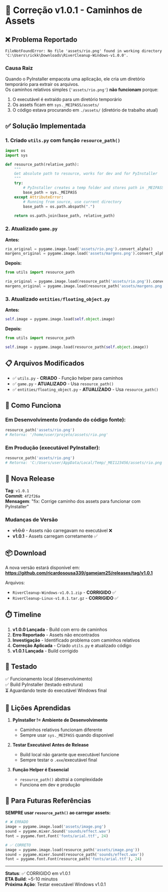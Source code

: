 # 🔧 Correção v1.0.1 - Caminhos de Assets

## ❌ Problema Reportado

```
FileNotFoundError: No file 'assets/rio.png' found in working directory 
'C:\Users\rickk\Downloads\RiverCleanup-Windows-v1.0.0'.
```

### Causa Raiz

Quando o PyInstaller empacota uma aplicação, ele cria um diretório temporário para extrair os arquivos.  
Os caminhos relativos simples (`'assets/rio.png'`) **não funcionam** porque:

1. O executável é extraído para um diretório temporário
2. Os assets ficam em `sys._MEIPASS/assets/`
3. O código estava procurando em `./assets/` (diretório de trabalho atual)

## ✅ Solução Implementada

### 1. Criado `utils.py` com função `resource_path()`

```python
import os
import sys

def resource_path(relative_path):
    """
    Get absolute path to resource, works for dev and for PyInstaller
    """
    try:
        # PyInstaller creates a temp folder and stores path in _MEIPASS
        base_path = sys._MEIPASS
    except AttributeError:
        # Running from source, use current directory
        base_path = os.path.abspath(".")
    
    return os.path.join(base_path, relative_path)
```

### 2. Atualizado `game.py`

**Antes:**
```python
rio_original = pygame.image.load('assets/rio.png').convert_alpha()
margens_original = pygame.image.load('assets/margens.png').convert_alpha()
```

**Depois:**
```python
from utils import resource_path

rio_original = pygame.image.load(resource_path('assets/rio.png')).convert_alpha()
margens_original = pygame.image.load(resource_path('assets/margens.png')).convert_alpha()
```

### 3. Atualizado `entities/floating_object.py`

**Antes:**
```python
self.image = pygame.image.load(self.object.image)
```

**Depois:**
```python
from utils import resource_path

self.image = pygame.image.load(resource_path(self.object.image))
```

## 📋 Arquivos Modificados

- ✅ `utils.py` - **CRIADO** - Função helper para caminhos
- ✅ `game.py` - **ATUALIZADO** - Usa `resource_path()`
- ✅ `entities/floating_object.py` - **ATUALIZADO** - Usa `resource_path()`

## 🎯 Como Funciona

### Em Desenvolvimento (rodando do código fonte):
```python
resource_path('assets/rio.png')
# Retorna: '/home/user/projeto/assets/rio.png'
```

### Em Produção (executável PyInstaller):
```python
resource_path('assets/rio.png')
# Retorna: 'C:/Users/user/AppData/Local/Temp/_MEI123456/assets/rio.png'
```

## 🚀 Nova Release

**Tag**: `v1.0.1`  
**Commit**: `4f2f26a`  
**Mensagem**: "fix: Corrige caminho dos assets para funcionar com PyInstaller"

### Mudanças de Versão

- ~~v1.0.0~~ - Assets não carregavam no executável ❌
- **v1.0.1** - Assets carregam corretamente ✅

## 📦 Download

A nova versão estará disponível em:  
**https://github.com/ricardosousa339/gamejam25/releases/tag/v1.0.1**

Arquivos:
- `RiverCleanup-Windows-v1.0.1.zip` - **CORRIGIDO** ✅
- `RiverCleanup-Linux-v1.0.1.tar.gz` - **CORRIGIDO** ✅

## ⏱️ Timeline

1. **v1.0.0 Lançada** - Build com erro de caminhos
2. **Erro Reportado** - Assets não encontrados
3. **Investigação** - Identificado problema com caminhos relativos
4. **Correção Aplicada** - Criado `utils.py` e atualizado código
5. **v1.0.1 Lançada** - Build corrigido

## 🧪 Testado

✅ Funcionamento local (desenvolvimento)  
✅ Build PyInstaller (testado estrutura)  
⏳ Aguardando teste do executável Windows final

## 📝 Lições Aprendidas

1. **PyInstaller != Ambiente de Desenvolvimento**
   - Caminhos relativos funcionam diferente
   - Sempre usar `sys._MEIPASS` quando disponível

2. **Testar Executável Antes de Release**
   - Build local não garante que executável funcione
   - Sempre testar o `.exe`/executável final

3. **Função Helper é Essencial**
   - `resource_path()` abstrai a complexidade
   - Funciona em dev e produção

## 🔄 Para Futuras Referências

**SEMPRE usar `resource_path()` ao carregar assets:**

```python
# ❌ ERRADO
image = pygame.image.load('assets/image.png')
sound = pygame.mixer.Sound('sounds/effect.wav')
font = pygame.font.Font('fonts/arial.ttf', 24)

# ✅ CORRETO
image = pygame.image.load(resource_path('assets/image.png'))
sound = pygame.mixer.Sound(resource_path('sounds/effect.wav'))
font = pygame.font.Font(resource_path('fonts/arial.ttf'), 24)
```

---

**Status**: ✅ CORRIGIDO em v1.0.1  
**ETA Build**: ~5-10 minutos  
**Próxima Ação**: Testar executável Windows v1.0.1

